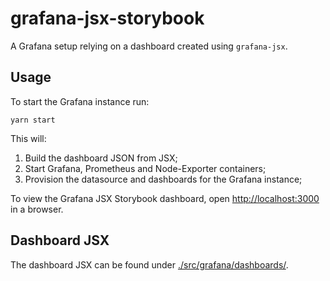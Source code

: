 # grafana-jsx-storybook

A Grafana setup relying on a dashboard created using `grafana-jsx`.

## Usage

To start the Grafana instance run:

```console
yarn start
```

This will:

1. Build the dashboard JSON from JSX;
2. Start Grafana, Prometheus and Node-Exporter containers;
3. Provision the datasource and dashboards for the Grafana instance;

To view the Grafana JSX Storybook dashboard, open <http://localhost:3000> in a browser.

## Dashboard JSX

The dashboard JSX can be found under [./src/grafana/dashboards/](./src/grafana/dashboards/).
